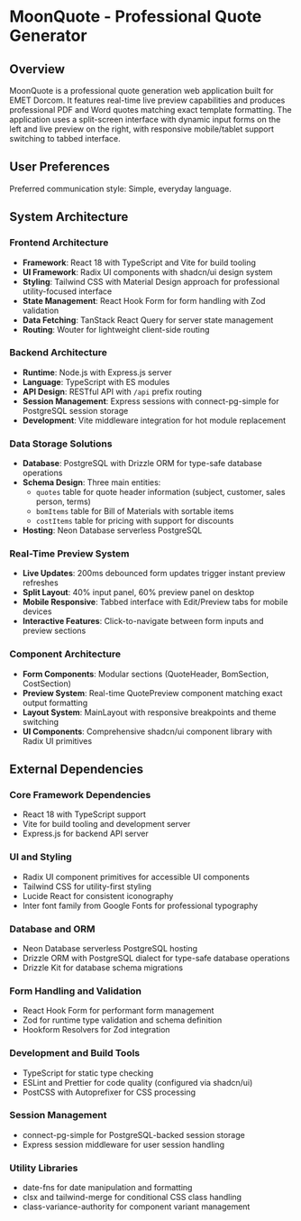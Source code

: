 # MoonQuote - Professional Quote Generator

## Overview

MoonQuote is a professional quote generation web application built for EMET Dorcom. It features real-time live preview capabilities and produces professional PDF and Word quotes matching exact template formatting. The application uses a split-screen interface with dynamic input forms on the left and live preview on the right, with responsive mobile/tablet support switching to tabbed interface.

## User Preferences

Preferred communication style: Simple, everyday language.

## System Architecture

### Frontend Architecture
- **Framework**: React 18 with TypeScript and Vite for build tooling
- **UI Framework**: Radix UI components with shadcn/ui design system
- **Styling**: Tailwind CSS with Material Design approach for professional utility-focused interface
- **State Management**: React Hook Form for form handling with Zod validation
- **Data Fetching**: TanStack React Query for server state management
- **Routing**: Wouter for lightweight client-side routing

### Backend Architecture  
- **Runtime**: Node.js with Express.js server
- **Language**: TypeScript with ES modules
- **API Design**: RESTful API with `/api` prefix routing
- **Session Management**: Express sessions with connect-pg-simple for PostgreSQL session storage
- **Development**: Vite middleware integration for hot module replacement

### Data Storage Solutions
- **Database**: PostgreSQL with Drizzle ORM for type-safe database operations
- **Schema Design**: Three main entities:
  - `quotes` table for quote header information (subject, customer, sales person, terms)
  - `bomItems` table for Bill of Materials with sortable items
  - `costItems` table for pricing with support for discounts
- **Hosting**: Neon Database serverless PostgreSQL

### Real-Time Preview System
- **Live Updates**: 200ms debounced form updates trigger instant preview refreshes
- **Split Layout**: 40% input panel, 60% preview panel on desktop
- **Mobile Responsive**: Tabbed interface with Edit/Preview tabs for mobile devices
- **Interactive Features**: Click-to-navigate between form inputs and preview sections

### Component Architecture
- **Form Components**: Modular sections (QuoteHeader, BomSection, CostSection)
- **Preview System**: Real-time QuotePreview component matching exact output formatting
- **Layout System**: MainLayout with responsive breakpoints and theme switching
- **UI Components**: Comprehensive shadcn/ui component library with Radix UI primitives


## External Dependencies

### Core Framework Dependencies
- React 18 with TypeScript support
- Vite for build tooling and development server
- Express.js for backend API server

### UI and Styling
- Radix UI component primitives for accessible UI components
- Tailwind CSS for utility-first styling
- Lucide React for consistent iconography
- Inter font family from Google Fonts for professional typography

### Database and ORM
- Neon Database serverless PostgreSQL hosting
- Drizzle ORM with PostgreSQL dialect for type-safe database operations
- Drizzle Kit for database schema migrations

### Form Handling and Validation
- React Hook Form for performant form management
- Zod for runtime type validation and schema definition
- Hookform Resolvers for Zod integration

### Development and Build Tools
- TypeScript for static type checking
- ESLint and Prettier for code quality (configured via shadcn/ui)
- PostCSS with Autoprefixer for CSS processing

### Session Management
- connect-pg-simple for PostgreSQL-backed session storage
- Express session middleware for user session handling

### Utility Libraries
- date-fns for date manipulation and formatting
- clsx and tailwind-merge for conditional CSS class handling
- class-variance-authority for component variant management